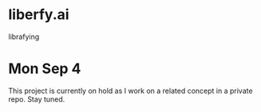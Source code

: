 # liberfy.ai
librafying

# Mon Sep 4

This project is currently on hold as I work on a related concept in a private repo. Stay tuned.
